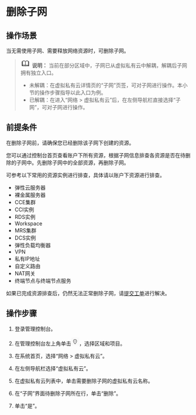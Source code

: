 # 删除子网<a name="vpc_vpc_0002"></a>

## 操作场景<a name="s8ad0e546d9d54aa58a7129000d48ed42"></a>

当无需使用子网、需要释放网络资源时，可删除子网。

>![](public_sys-resources/icon-note.gif) **说明：** 
>当前在部分区域中，子网已从虚拟私有云中解耦，解耦后子网拥有独立入口。
>-   未解耦：在虚拟私有云详情页的“子网”页签，可对子网进行操作。本小节的操作步骤指导以此入口为例。
>-   已解耦：在进入“网络 \> 虚拟私有云”后，在左侧导航栏直接选择“子网”，可对子网进行操作。

## 前提条件<a name="section15525141093410"></a>

在删除子网前，请确保您已经删除该子网下创建的资源。

您可以通过控制台首页查看账户下所有资源，根据子网信息排查各资源是否在待删除的子网中。先删除子网中的全部资源，再删除子网。

可参考以下常用的资源实例进行排查，具体请以账户下资源进行排查。

-   弹性云服务器
-   裸金属服务器
-   CCE集群
-   CCI实例
-   RDS实例
-   Workspace
-   MRS集群
-   DCS实例
-   弹性负载均衡器
-   VPN
-   私有IP地址
-   自定义路由
-   NAT网关
-   终端节点与终端节点服务

如果已完成资源排查后，仍然无法正常删除子网，请[提交工单](https://console.huaweicloud.com/ticket/#/ticketindex/createIndex)进行解决。

## 操作步骤<a name="s4b884e9768c64c3098a294765ad64bc9"></a>

1.  登录管理控制台。

1.  在管理控制台左上角单击![](figures/icon-region.png)，选择区域和项目。
2.  在系统首页，选择“网络 \> 虚拟私有云”。
3.  在左侧导航栏选择“虚拟私有云”。
4.  在虚拟私有云列表中，单击需要删除子网的虚拟私有云名称。
5.  在“子网”界面待删除子网所在行，单击“删除”。
6.  单击“是”。

